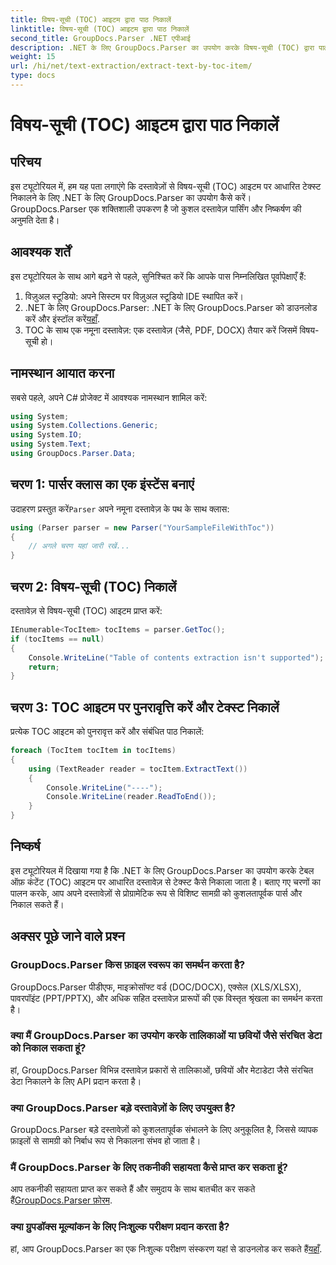 ```yaml
---
title: विषय-सूची (TOC) आइटम द्वारा पाठ निकालें
linktitle: विषय-सूची (TOC) आइटम द्वारा पाठ निकालें
second_title: GroupDocs.Parser .NET एपीआई
description: .NET के लिए GroupDocs.Parser का उपयोग करके विषय-सूची (TOC) द्वारा पाठ निकालें। संरचित डेटा निष्कर्षण के लिए कुशल दस्तावेज़ पार्सिंग तकनीक सीखें।
weight: 15
url: /hi/net/text-extraction/extract-text-by-toc-item/
type: docs
---
```

# विषय-सूची (TOC) आइटम द्वारा पाठ निकालें

## परिचय
इस ट्यूटोरियल में, हम यह पता लगाएंगे कि दस्तावेज़ों से विषय-सूची (TOC) आइटम पर आधारित टेक्स्ट निकालने के लिए .NET के लिए GroupDocs.Parser का उपयोग कैसे करें। GroupDocs.Parser एक शक्तिशाली उपकरण है जो कुशल दस्तावेज़ पार्सिंग और निष्कर्षण की अनुमति देता है।
## आवश्यक शर्तें
इस ट्यूटोरियल के साथ आगे बढ़ने से पहले, सुनिश्चित करें कि आपके पास निम्नलिखित पूर्वापेक्षाएँ हैं:
1. विज़ुअल स्टूडियो: अपने सिस्टम पर विज़ुअल स्टूडियो IDE स्थापित करें।
2.  .NET के लिए GroupDocs.Parser: .NET के लिए GroupDocs.Parser को डाउनलोड करें और इंस्टॉल करें[यहाँ](https://releases.groupdocs.com/parser/net/).
3. TOC के साथ एक नमूना दस्तावेज़: एक दस्तावेज़ (जैसे, PDF, DOCX) तैयार करें जिसमें विषय-सूची हो।

## नामस्थान आयात करना
सबसे पहले, अपने C# प्रोजेक्ट में आवश्यक नामस्थान शामिल करें:
```csharp
using System;
using System.Collections.Generic;
using System.IO;
using System.Text;
using GroupDocs.Parser.Data;
```
## चरण 1: पार्सर क्लास का एक इंस्टेंस बनाएं
 उदाहरण प्रस्तुत करें`Parser` अपने नमूना दस्तावेज़ के पथ के साथ क्लास:
```csharp
using (Parser parser = new Parser("YourSampleFileWithToc"))
{
    // अगले चरण यहां जारी रखें...
}
```
## चरण 2: विषय-सूची (TOC) निकालें
दस्तावेज़ से विषय-सूची (TOC) आइटम प्राप्त करें:
```csharp
IEnumerable<TocItem> tocItems = parser.GetToc();
if (tocItems == null)
{
    Console.WriteLine("Table of contents extraction isn't supported");
    return;
}
```
## चरण 3: TOC आइटम पर पुनरावृत्ति करें और टेक्स्ट निकालें
प्रत्येक TOC आइटम को पुनरावृत्त करें और संबंधित पाठ निकालें:
```csharp
foreach (TocItem tocItem in tocItems)
{
    using (TextReader reader = tocItem.ExtractText())
    {
        Console.WriteLine("----");
        Console.WriteLine(reader.ReadToEnd());
    }
}
```

## निष्कर्ष
इस ट्यूटोरियल में दिखाया गया है कि .NET के लिए GroupDocs.Parser का उपयोग करके टेबल ऑफ़ कंटेंट (TOC) आइटम पर आधारित दस्तावेज़ से टेक्स्ट कैसे निकाला जाता है। बताए गए चरणों का पालन करके, आप अपने दस्तावेज़ों से प्रोग्रामेटिक रूप से विशिष्ट सामग्री को कुशलतापूर्वक पार्स और निकाल सकते हैं।

## अक्सर पूछे जाने वाले प्रश्न
### GroupDocs.Parser किस फ़ाइल स्वरूप का समर्थन करता है?
GroupDocs.Parser पीडीएफ, माइक्रोसॉफ्ट वर्ड (DOC/DOCX), एक्सेल (XLS/XLSX), पावरपॉइंट (PPT/PPTX), और अधिक सहित दस्तावेज़ प्रारूपों की एक विस्तृत श्रृंखला का समर्थन करता है।
### क्या मैं GroupDocs.Parser का उपयोग करके तालिकाओं या छवियों जैसे संरचित डेटा को निकाल सकता हूं?
हां, GroupDocs.Parser विभिन्न दस्तावेज़ प्रकारों से तालिकाओं, छवियों और मेटाडेटा जैसे संरचित डेटा निकालने के लिए API प्रदान करता है।
### क्या GroupDocs.Parser बड़े दस्तावेज़ों के लिए उपयुक्त है?
GroupDocs.Parser बड़े दस्तावेज़ों को कुशलतापूर्वक संभालने के लिए अनुकूलित है, जिससे व्यापक फ़ाइलों से सामग्री को निर्बाध रूप से निकालना संभव हो जाता है।
### मैं GroupDocs.Parser के लिए तकनीकी सहायता कैसे प्राप्त कर सकता हूं?
 आप तकनीकी सहायता प्राप्त कर सकते हैं और समुदाय के साथ बातचीत कर सकते हैं[GroupDocs.Parser फ़ोरम](https://forum.groupdocs.com/c/parser/17).
### क्या ग्रुपडॉक्स मूल्यांकन के लिए निःशुल्क परीक्षण प्रदान करता है?
हां, आप GroupDocs.Parser का एक निःशुल्क परीक्षण संस्करण यहां से डाउनलोड कर सकते हैं[यहाँ](https://releases.groupdocs.com/).